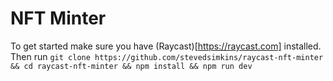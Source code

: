 # NFT Minter

To get started make sure you have (Raycast)[https://raycast.com] installed. Then run
```git clone https://github.com/stevedsimkins/raycast-nft-minter && cd raycast-nft-minter && npm install && npm run dev```

